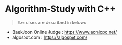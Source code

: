 # Algorithm-Study with C++
> Exercises are described in belows
* BaekJoon Online Judge : https://www.acmicpc.net/
* algospot.com : https://algospot.com/
